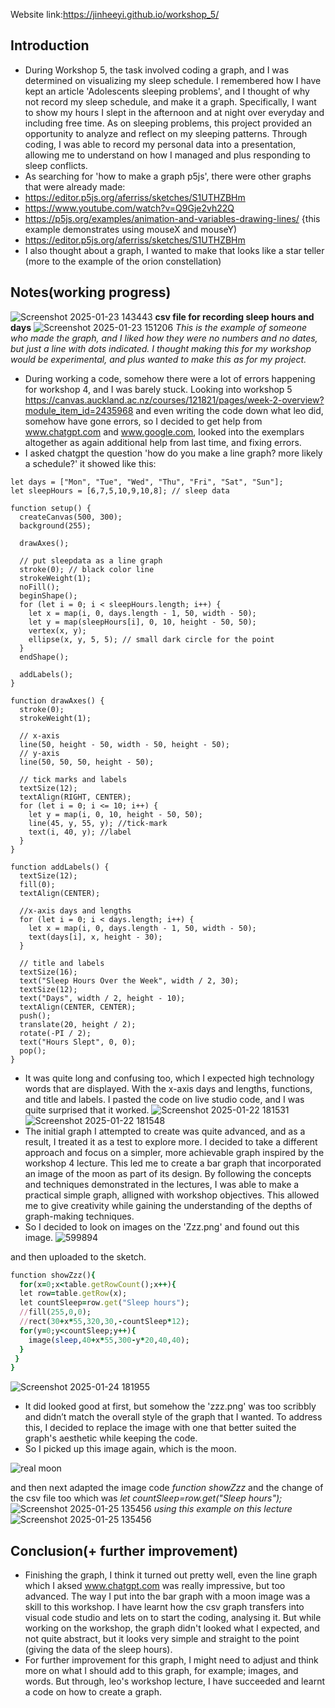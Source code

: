 Website link:https://jinheeyi.github.io/workshop_5/

## Introduction
- During Workshop 5, the task involved coding a graph, and I was determined on visualizing my sleep schedule. I remembered how I have kept an article 'Adolescents sleeping problems', and I thought of why not record my sleep schedule, and make it a graph. Specifically, I want to show my hours I slept in the afternoon and at night over everyday and including free time. As on sleeping problems, this project provided an opportunity to analyze and reflect on my sleeping patterns. Through coding, I was able to record my personal data into a presentation, allowing me to understand on how I managed and plus responding to sleep conflicts.
- As searching for 'how to make a graph p5js', there were other graphs that were already made:
- https://editor.p5js.org/aferriss/sketches/S1UTHZBHm
- https://www.youtube.com/watch?v=Q9Gje2vh22Q
- https://p5js.org/examples/animation-and-variables-drawing-lines/ {this example demonstrates using mouseX and mouseY)
- https://editor.p5js.org/aferriss/sketches/S1UTHZBHm
- I also thought about a graph, I wanted to make that looks like a star teller (more to the example of the orion constellation)
## Notes(working progress)
![Screenshot 2025-01-23 143443](https://github.com/user-attachments/assets/13ea0b03-2947-436a-b269-40bbae3ed9e2)
**csv file for recording sleep hours and days**
![Screenshot 2025-01-23 151206](https://github.com/user-attachments/assets/74ffde00-6457-4823-ad3a-9b9fee7033f2)
_This is the example of someone who made the graph, and I liked how they were no numbers and no dates, but just a line with dots indicated. I thought making this for my workshop would be experimental, and plus wanted to make this as for my project._
- During working a code, somehow there were a lot of errors happening for workshop 4, and I was barely stuck. Looking into workshop 5 https://canvas.auckland.ac.nz/courses/121821/pages/week-2-overview?module_item_id=2435968 and even writing the code down what leo did, somehow have gone errors, so I decided to get help from www.chatgpt.com and www.google.com, looked into the exemplars altogether as again additional help from last time, and fixing errors.  
- I asked chatgpt the question 'how do you make a line graph? more likely a schedule?' it showed like this:
```ruby// data: hours of sleep
let days = ["Mon", "Tue", "Wed", "Thu", "Fri", "Sat", "Sun"];
let sleepHours = [6,7,5,10,9,10,8]; // sleep data

function setup() {
  createCanvas(500, 300);
  background(255);

  drawAxes();

  // put sleepdata as a line graph
  stroke(0); // black color line
  strokeWeight(1);
  noFill();
  beginShape();
  for (let i = 0; i < sleepHours.length; i++) {
    let x = map(i, 0, days.length - 1, 50, width - 50);
    let y = map(sleepHours[i], 0, 10, height - 50, 50);
    vertex(x, y);
    ellipse(x, y, 5, 5); // small dark circle for the point
  }
  endShape();

  addLabels();
}

function drawAxes() {
  stroke(0); 
  strokeWeight(1);

  // x-axis
  line(50, height - 50, width - 50, height - 50);
  // y-axis
  line(50, 50, 50, height - 50);

  // tick marks and labels
  textSize(12);
  textAlign(RIGHT, CENTER);
  for (let i = 0; i <= 10; i++) {
    let y = map(i, 0, 10, height - 50, 50);
    line(45, y, 55, y); //tick-mark
    text(i, 40, y); //label
  }
}

function addLabels() {
  textSize(12);
  fill(0);
  textAlign(CENTER);

  //x-axis days and lengths
  for (let i = 0; i < days.length; i++) {
    let x = map(i, 0, days.length - 1, 50, width - 50);
    text(days[i], x, height - 30);
  }

  // title and labels
  textSize(16);
  text("Sleep Hours Over the Week", width / 2, 30);
  textSize(12);
  text("Days", width / 2, height - 10);
  textAlign(CENTER, CENTER);
  push();
  translate(20, height / 2);
  rotate(-PI / 2);
  text("Hours Slept", 0, 0);
  pop();
}
```
- It was quite long and confusing too, which I expected high technology words that are displayed. With the x-axis days and lengths, functions, and title and labels. I pasted the code on live studio code, and I was quite surprised that it worked. 
![Screenshot 2025-01-22 181531](https://github.com/user-attachments/assets/9790ca38-b638-42ab-b45f-4aeec7384fe6)
![Screenshot 2025-01-22 181548](https://github.com/user-attachments/assets/ee469aea-e5b5-4cc6-8bb5-703025526c4a)
- The initial graph I attempted to create was quite advanced, and as a result, I treated it as a test to explore more. I decided to take a different approach and focus on a simpler, more achievable graph inspired by the workshop 4 lecture. This led me to create a bar graph that incorporated an image of the moon as part of its design. By following the concepts and techniques demonstrated in the lectures, I was able to make a practical simple graph, alligned with workshop objectives. This allowed me to give creativity while gaining the understanding of the depths of graph-making techniques. 
- So I decided to look on images on the 'Zzz.png' and found out this image.
![599894](https://github.com/user-attachments/assets/328e2ecf-6de8-4366-8d1e-2eba82b44b60)

and then uploaded to the sketch.
```ruby
function showZzz(){
  for(x=0;x<table.getRowCount();x++){
  let row=table.getRow(x);
  let countSleep=row.get("Sleep hours");
  //fill(255,0,0);
  //rect(30+x*55,320,30,-countSleep*12);
  for(y=0;y<countSleep;y++){
    image(sleep,40+x*55,300-y*20,40,40);
  }
 }
}
```
![Screenshot 2025-01-24 181955](https://github.com/user-attachments/assets/3df5a26b-a720-4854-aab5-2ebc60d6a0ae)
- It did looked good at first, but somehow the 'zzz.png' was too scribbly and didn’t match the overall style of the graph that I wanted. To address this, I decided to replace the image with one that better suited the graph's aesthetic while keeping the code.
- So I picked up this image again, which is the moon.

 ![real moon](https://github.com/user-attachments/assets/8c98535a-6b73-4636-a3b9-0a2f780e2d4c)

and then next adapted the image code _function showZzz_ and the change of the csv file too which was  _let countSleep=row.get("Sleep hours");_ 
![Screenshot 2025-01-25 135456](https://github.com/user-attachments/assets/c2bb4ffb-74ee-44df-bccf-14e5fc50388e)
_using this example on this lecture_
![Screenshot 2025-01-25 135456](https://github.com/user-attachments/assets/ffd7135c-52c4-4d97-99b4-c5797b17f38c)

## Conclusion(+ further improvement)
- Finishing the graph, I think it turned out pretty well, even the line graph which I aksed www.chatgpt.com was really impressive, but too advanced. The way I put into the bar graph with a moon image was a skill to this workshop. I have learnt how the csv graph transfers into visual code studio and lets on to start the coding, analysing it. But while working on the workshop, the graph didn't looked what I expected, and not quite abstract, but it looks very simple and straight to the point (giving the data of the sleep hours). 
- For further improvement for this graph, I might need to adjust and think more on what I should add to this graph, for example; images, and words. But through, leo's workshop lecture, I have succeeded and learnt a code on how to create a graph.  

